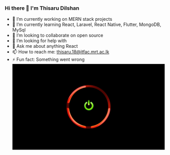 ### Hi there 👋 I'm Thisaru Dilshan
- 🔭 I’m currently working on MERN stack projects
- 🌱 I’m currently learning React, Laravel, React Native, Flutter, MongoDB, MySql
- 👯 I’m looking to collaborate on open source
- 🤔 I’m looking for help with 
- 💬 Ask me about anything React
- 📫 How to reach me: thisaru.18@itfac.mrt.ac.lk
- ⚡ Fun fact: Something went wrong
  ![power on](https://github.com/ThisaruD/ThisaruD/blob/main/wp7106028.jpg)



<!--
**ThisaruD/ThisaruD** is a ✨ _special_ ✨ repository because its `README.md` (this file) appears on your GitHub profile.

Here are some ideas to get you started:

- 🔭 I’m currently working on assignments
- 🌱 I’m currently learning React, Laravel, React Native, Flutter
- 👯 I’m looking to collaborate on open source
- 🤔 I’m looking for help with 
- 💬 Ask me about anything
- 📫 How to reach me: thisarudil55@gmail.com
- 😄 Pronouns: 
- ⚡ Fun fact: No fun
-->
